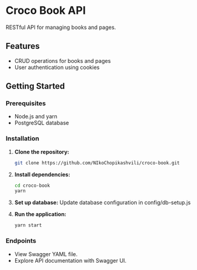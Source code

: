 # Croco Book API

RESTful API for managing books and pages.

## Features

- CRUD operations for books and pages
- User authentication using cookies

## Getting Started

### Prerequisites

- Node.js and yarn
- PostgreSQL database

### Installation

1. **Clone the repository:**

   ```bash
   git clone https://github.com/NIkoChopikashvili/croco-book.git

   ```

2. **Install dependencies:**
   ```bash
   cd croco-book
   yarn

   ```


4. **Set up database:**
   Update database configuration in config/db-setup.js
   

5. **Run the application:**
    ```bash
    yarn start

    ```

### Endpoints

- View Swagger YAML file.
- Explore API documentation with Swagger UI.
